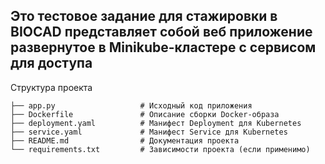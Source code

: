 Это тестовое задание для стажировки в BIOCAD представляет собой веб приложение развернутое в Minikube-кластере с сервисом для доступа
---
Структура проекта
```plaintext
├── app.py                   # Исходный код приложения
├── Dockerfile               # Описание сборки Docker-образа
├── deployment.yaml          # Манифест Deployment для Kubernetes
├── service.yaml             # Манифест Service для Kubernetes
├── README.md                # Документация проекта
└── requirements.txt         # Зависимости проекта (если применимо)
